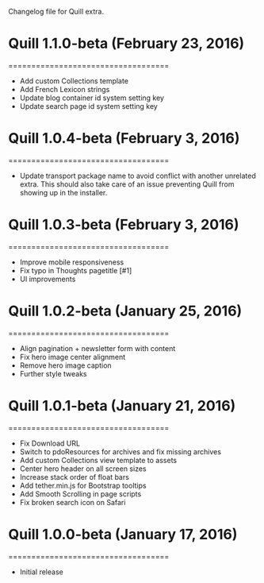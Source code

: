 Changelog file for Quill extra.

# Quill 1.1.0-beta (February 23, 2016)
===================================

- Add custom Collections template
- Add French Lexicon strings
- Update blog container id system setting key
- Update search page id system setting key

# Quill 1.0.4-beta (February 3, 2016)
===================================

- Update transport package name to avoid conflict with another unrelated extra. This should also take care of an issue preventing Quill from showing up in the installer.

# Quill 1.0.3-beta (February 3, 2016)
===================================

- Improve mobile responsiveness
- Fix typo in Thoughts pagetitle [#1]
- UI improvements

# Quill 1.0.2-beta (January 25, 2016)
===================================

- Align pagination + newsletter form with content
- Fix hero image center alignment
- Remove hero image caption
- Further style tweaks

# Quill 1.0.1-beta (January 21, 2016)
===================================

- Fix Download URL
- Switch to pdoResources for archives and fix missing archives
- Add custom Collections view template to assets
- Center hero header on all screen sizes
- Increase stack order of float bars
- Add tether.min.js for Bootstrap tooltips
- Add Smooth Scrolling in page scripts
- Fix broken search icon on Safari

# Quill 1.0.0-beta (January 17, 2016)
===================================

- Initial release
